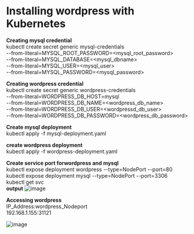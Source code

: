 # Installing wordpress with Kubernetes

**Creating mysql credential**  
kubectl create secret generic mysql-credentials \
--from-literal=MYSQL_ROOT_PASSWORD=<mysql_root_password> \
--from-literal=MYSQL_DATABASE=<mysql_dbname> \
--from-literal=MYSQL_USER=<mysql_user> \
--from-literal=MYSQL_PASSWORD=<mysql_password>

**Creating wordpress credential**  
kubectl create secret generic wordpress-credentials \
--from-literal=WORDPRESS_DB_HOST=mysql \
--from-literal=WORDPRESS_DB_NAME=<wordpress_db_name> \
--from-literal=WORDPRESS_DB_USER=<wordpressd_db_user> \
--from-literal=WORDPRESS_DB_PASSWORD=<wordpress_db_password>

**Create mysql deployment**  
kubectl apply -f mysql-deployment.yaml

**create wordpress deployment**  
kubectl apply -f wordpress-deployment.yaml

**Create service port forwordpress and mysql**   
kubectl expose deployment wordpress --type=NodePort --port=80  
kubectl expose deployment mysql --type=NodePort --port=3306  
kubectl get svc  
**output**
![image](https://github.com/user-attachments/assets/cdd43a28-2c9c-40bc-af85-3368d6fd53f8)


**Accessing wordpress**  
IP_Address:wordpress_Nodeport  
192.168.1.155:31121  

![image](https://github.com/user-attachments/assets/16bed103-9b22-4121-a55b-2969f897b547)


